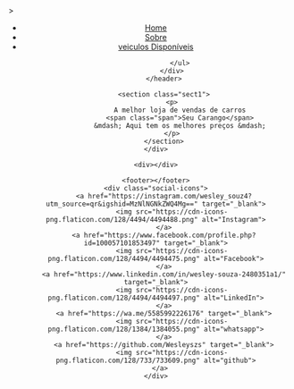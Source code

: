 <!DOCTYPE html>
<html lang="pt-BR">>
<head>
    <meta charset="UTF-8">
    <meta name="viewport" content="width=device-width, initial-scale=1.0">
    <link rel="stylesheet" href="styles.css">
    <title>Document</title>
</head>
<body>
    <div class="container">
        <header class="header">
            <div class="navbar">
                <ul>
                    <li><a href="index.html">Home</a></li>
                    <li><a href="#">Sobre</a></li>
                    <li><a href="carros.html" target="_blank">veiculos Disponíveis</a></li>
                    
                </ul>
            </div>
        </header>

        <section class="sect1">
            <p>
                A melhor loja de vendas de carros
                <span class="span">Seu Carango</span>
                &mdash; Aqui tem os melhores preços &mdash;
            </p>
        </section>
    </div>
   
    <div></div>

    <footer></footer>
    <div class="social-icons">
        <a href="https://instagram.com/wesley_souz4?utm_source=qr&igshid=MzNlNGNkZWQ4Mg==" target="_blank">
            <img src="https://cdn-icons-png.flaticon.com/128/4494/4494488.png" alt="Instagram">
        </a>
        <a href="https://www.facebook.com/profile.php?id=100057101853497" target="_blank">
            <img src="https://cdn-icons-png.flaticon.com/128/4494/4494475.png" alt="Facebook">
        </a>
        <a href="https://www.linkedin.com/in/wesley-souza-2480351a1/" target="_blank">
            <img src="https://cdn-icons-png.flaticon.com/128/4494/4494497.png" alt="LinkedIn">
        </a>
        <a href="https://wa.me/5585992226176" target="_blank">
            <img src="https://cdn-icons-png.flaticon.com/128/1384/1384055.png" alt="whatsapp">
        </a>
        <a href="https://github.com/Wesleyszs" target="_blank">
            <img src="https://cdn-icons-png.flaticon.com/128/733/733609.png" alt="github">
        </a>  
    </div>
</body>
</html>

